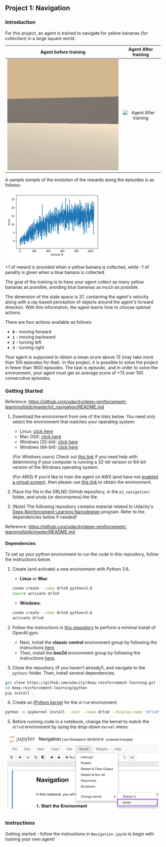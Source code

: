 ## Project 1: Navigation

### Introduction

For this project, an agent is trained to navigate for yellow bananas (for collection) in a large square world.

|Agent before training|Agent After training|
|:-:|:-:|
|![Agent before training](./banana_before_train.gif)|![Agent After training](./banana_after_train.gif "Agent After training")|


A sample exmple of the evolution of the rewards along the episodes is as follows:

![Rewards](./reward.png)


+1 of reward is provided when a yellow banana is collected, while -1 of penalty is given when a blue banana is collected.

The goal of the training is to have your agent collect as many yellow bananas as possible, avoiding blue bananas as much as possible.  

The dimension of the state space is 37, containing the agent's velocity along with a ray-based perception of objects around the agent's forward direction. With this information, the agent learns how to choose optimal actions. 

There are four actions available as follows:

- **`0`** - moving forward
- **`1`** - moving backward
- **`2`** - turning left
- **`3`** - turning right

Your agent is supposed to obtain a mean score above 13 (may take more than 100 episodes for that). In this project, it is possible to solve the project in fewer than 1800 episodes. The task is episodic, and in order to solve the environment, your agent must get an average score of +13 over 100 consecutive episodes.


### Getting Started

Reference: https://github.com/udacity/deep-reinforcement-learning/blob/master/p1_navigation/README.md

1. Download the environment from one of the links below.  You need only select the environment that matches your operating system:
    - Linux: [click here](https://s3-us-west-1.amazonaws.com/udacity-drlnd/P1/Banana/Banana_Linux.zip)
    - Mac OSX: [click here](https://s3-us-west-1.amazonaws.com/udacity-drlnd/P1/Banana/Banana.app.zip)
    - Windows (32-bit): [click here](https://s3-us-west-1.amazonaws.com/udacity-drlnd/P1/Banana/Banana_Windows_x86.zip)
    - Windows (64-bit): [click here](https://s3-us-west-1.amazonaws.com/udacity-drlnd/P1/Banana/Banana_Windows_x86_64.zip)
    
    (_For Windows users_) Check out [this link](https://support.microsoft.com/en-us/help/827218/how-to-determine-whether-a-computer-is-running-a-32-bit-version-or-64) if you need help with determining if your computer is running a 32-bit version or 64-bit version of the Windows operating system.

    (_For AWS_) If you'd like to train the agent on AWS (and have not [enabled a virtual screen](https://github.com/Unity-Technologies/ml-agents/blob/master/docs/Training-on-Amazon-Web-Service.md)), then please use [this link](https://s3-us-west-1.amazonaws.com/udacity-drlnd/P1/Banana/Banana_Linux_NoVis.zip) to obtain the environment.

2. Place the file in the DRLND GitHub repository, in the `p1_navigation/` folder, and unzip (or decompress) the file.

3. (Note) The following repository contains material related to Udacity's [Deep Reinforcement Learning Nanodegree](https://www.udacity.com/course/deep-reinforcement-learning-nanodegree--nd893) program. Refer to the dependencies below if needed!

Reference: https://github.com/udacity/deep-reinforcement-learning/blob/master/README.md

#### Dependencies

To set up your python environment to run the code in this repository, follow the instructions below.

1. Create (and activate) a new environment with Python 3.6.

	- __Linux__ or __Mac__: 
	```bash
	conda create --name drlnd python=3.6
	source activate drlnd
	```
	- __Windows__: 
	```bash
	conda create --name drlnd python=3.6 
	activate drlnd
	```
	
2. Follow the instructions in [this repository](https://github.com/openai/gym) to perform a minimal install of OpenAI gym.  
	- Next, install the **classic control** environment group by following the instructions [here](https://github.com/openai/gym#classic-control).
	- Then, install the **box2d** environment group by following the instructions [here](https://github.com/openai/gym#box2d).
	
3. Clone the repository (if you haven't already!), and navigate to the `python/` folder.  Then, install several dependencies.
```bash
git clone https://github.com/udacity/deep-reinforcement-learning.git
cd deep-reinforcement-learning/python
pip install .
```

4. Create an [IPython kernel](http://ipython.readthedocs.io/en/stable/install/kernel_install.html) for the `drlnd` environment.  
```bash
python -m ipykernel install --user --name drlnd --display-name "drlnd"
```

5. Before running code in a notebook, change the kernel to match the `drlnd` environment by using the drop-down `Kernel` menu. 

![Kernel](./jupyter.png)


### Instructions

Getting started - follow the instructions in `Navigation.ipynb` to begin with training your own agent!
